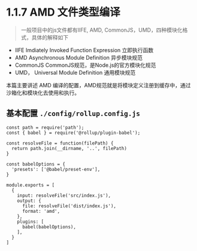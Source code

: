 # 1.1.7 AMD 文件类型编译


>一般项目中的js文件都有IIFE, AMD, CommonJS，UMD，四种模块化格式，具体的解释如下

- IIFE Imdiately Invoked Function Expression 立即执行函数
- AMD Asynchronous Module Definition 异步模块规范
- CommonJS CommonJS规范，是Node.js的官方模块化规范
- UMD， Universal Module Definition 通用模块规范


本篇主要讲述 AMD 编译的配置，AMD规范就是将模块定义注册到缓存中，通过沙箱化和模块化去使用和执行。


## 基本配置 `./config/rollup.config.js`

```
const path = require('path');
const { babel } = require('@rollup/plugin-babel');

const resolveFile = function(filePath) {
  return path.join(__dirname, '..', filePath)
}

const babelOptions = {
  'presets': ['@babel/preset-env'],
}

module.exports = [
  {
    input: resolveFile('src/index.js'),
    output: {
      file: resolveFile('dist/index.js'),
      format: 'amd',
    }, 
    plugins: [
      babel(babelOptions),
    ],
  }
]
```
